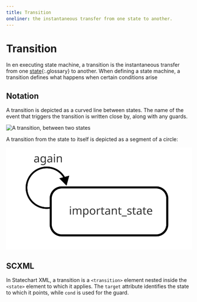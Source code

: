 ```yaml
---
title: Transition
oneliner: the instantaneous transfer from one state to another.
---
```


# Transition

In en executing state machine, a transition is the instantaneous transfer from one [state](state.html){:.glossary} to another.  When defining a state machine, a transition defines what happens when certain conditions arise

## Notation

A transition is depicted as a curved line between states.  The name of the event that triggers the transition is written close by, along with any guards.

![A transition, between two states](transition.svg)

A transition from the state to itself is depicted as a segment of a circle:

![A transition from a state to itself](transition-self.svg)

## SCXML

In Statechart XML, a transition is a `<transition>` element nested inside the `<state>` element to which it applies.  The `target` attribute identifies the state to which it points, while `cond` is used for the guard.

   <state id="my_state">
     <transition event="some_event" target="my_state" cond="some_guard()"
   </state>


